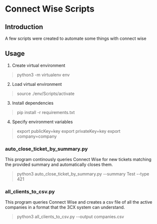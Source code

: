 # Connect Wise Scripts

## Introduction
A few scripts were created to automate some things with connect wise

## Usage
1. Create virtual environment
> python3 -m virtualenv env

2. Load virtual environment
> source ./env/Scripts/activate

3. Install dependencies
> pip install -r requirements.txt

4. Specify environment variables
> export publicKey=key
> export privateKey=key
> export company=company

### auto_close_ticket_by_summary.py
This program continously queries Connect Wise for new tickets matching the provided summary and automatically closes them.
> python3 auto_close_ticket_by_summary.py --summary Test --type 421

### all_clients_to_csv.py
This program queries Connect Wise and creates a csv file of all the active companies in a format that the 3CX system can understand.
> python3 all_clients_to_csv.py --output companies.csv